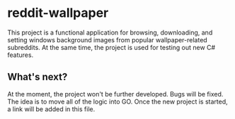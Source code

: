 # reddit-wallpaper

This project is a functional application for browsing, downloading, and setting windows background images from popular wallpaper-related subreddits. At the same time, the project is used for testing out new C# features.

## What's next?

At the moment, the project won't be further developed. Bugs will be fixed. The idea is to move all of the logic into GO. Once the new project is started, a link will be added in this file.